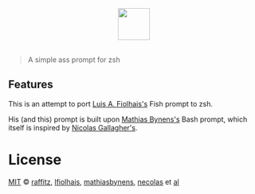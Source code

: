 <div align="center">
  <a href="http://www.zsh.org">
  <img width=64  src="http://zsh.sourceforge.net/Images/wizard.gif">
  </a>
</div>
<br>

> A simple ass prompt for zsh


## Features

This is an attempt to port [Luis A. Fiolhais's][lfsap] Fish prompt to zsh.

His (and this) prompt is built upon [Mathias Bynens's][mths] Bash prompt, which itself is inspired by [Nicolas Gallagher's][necsh].

<!---

## Install

Start by copying the theme file to your Oh My Zsh install folder:

> cp themes/simple-s.zsh-theme $ZSH/themes

Next, change your .zshrc file's theme setting (by default near the top of the file):

> ZSH_THEME="simple-s"

--->

# License

[MIT][mit] © [raffitz][author], [lfiolhais][lfiolhais], [mathiasbynens][mathiasbynens], [necolas][necolas] et [al][contributors]


[mit]:	http://opensource.org/licenses/MIT
[author]:	http://github.com/raffitz
[lfiolhais]:	http://github.com/lfiolhais
[mathiasbynens]:	http://github.com/mathiasbynens
[necolas]:	http://github.com/necolas
[contributors]:	https://github.com/raffitz/simple-s/graphs/contributors
[lfsap]:	https://github.com/lfiolhais/theme-simple-ass-prompt
[mths]:	https://github.com/mathiasbynens/dotfiles
[necsh]:	https://github.com/necolas/dotfiles
[license-badge]:	https://img.shields.io/badge/license-MIT-007EC7.svg?style=flat-square


